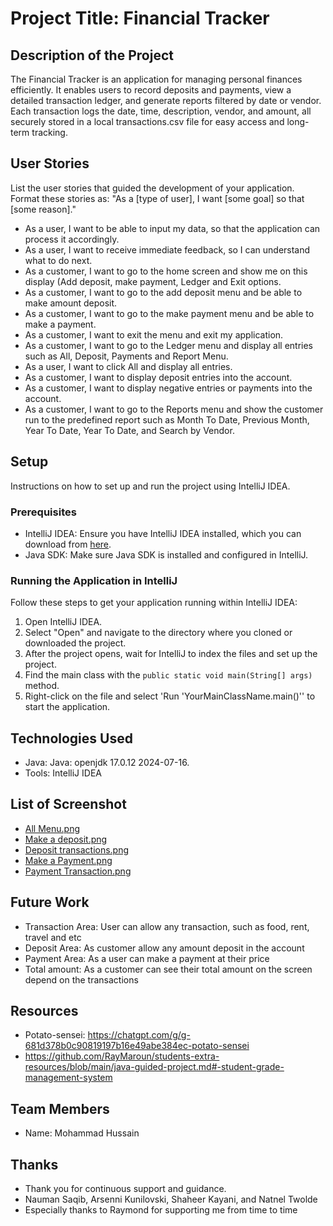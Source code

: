 # Project Title: Financial Tracker

## Description of the Project

The Financial Tracker is an application for managing personal finances efficiently. It enables users to record deposits and payments, view a detailed transaction ledger, and generate reports filtered by date or vendor. Each transaction logs the date, time, description, vendor, and amount, all securely stored in a local transactions.csv file for easy access and long-term tracking.
## User Stories

List the user stories that guided the development of your application. Format these stories as: "As a [type of user], I want [some goal] so that [some reason]."

- As a user, I want to be able to input my data, so that the application can process it accordingly.
- As a user, I want to receive immediate feedback, so I can understand what to do next.
- As a customer, I want to go to the home screen and show me on this display (Add deposit, make payment, Ledger and Exit options.
- As a customer, I want to go to the add deposit menu and be able to make amount deposit.
- As a customer, I want to go to the make payment menu and be able to make a payment.
- As a customer, I want to exit the menu and exit my application.
- As a customer, I want to go to the Ledger menu and display all entries such as All, Deposit, Payments and Report Menu.
- As a user, I want to click All and display all entries.
- As a customer, I want to display deposit entries into the account.
- As a customer, I want to display negative entries or payments into the account.
- As a customer, I want to go to the Reports menu and show the customer run to the predefined report such as Month To Date, Previous Month, Year To Date, Year To Date, and Search by Vendor.



## Setup

Instructions on how to set up and run the project using IntelliJ IDEA.

### Prerequisites

- IntelliJ IDEA: Ensure you have IntelliJ IDEA installed, which you can download from [here](https://www.jetbrains.com/idea/download/).
- Java SDK: Make sure Java SDK is installed and configured in IntelliJ.

### Running the Application in IntelliJ

Follow these steps to get your application running within IntelliJ IDEA:

1. Open IntelliJ IDEA.
2. Select "Open" and navigate to the directory where you cloned or downloaded the project.
3. After the project opens, wait for IntelliJ to index the files and set up the project.
4. Find the main class with the `public static void main(String[] args)` method.
5. Right-click on the file and select 'Run 'YourMainClassName.main()'' to start the application.

## Technologies Used

- Java: Java: openjdk 17.0.12 2024-07-16.
- Tools: IntelliJ IDEA

## List of Screenshot


- [All Menu.png](../output/All%20Menu.png)
- [Make a deposit.png](../output/Make%20a%20deposit.png)
- [Deposit transactions.png](../output/Deposit%20transactions.png)
- [Make a Payment.png](../output/Make%20a%20Payment.png)
- [Payment Transaction.png](../output/Payment%20Transaction.png)

## Future Work

- Transaction Area: User can allow any transaction, such as food, rent, travel and etc
- Deposit Area: As customer allow any amount deposit in the account
- Payment Area: As a user can make a payment at their price
- Total amount: As a customer can see their total amount on the screen depend on the transactions 

## Resources
- Potato-sensei: https://chatgpt.com/g/g-681d378b0c90819197b16e49abe384ec-potato-sensei
- https://github.com/RayMaroun/students-extra-resources/blob/main/java-guided-project.md#-student-grade-management-system



## Team Members

- Name: Mohammad Hussain
## Thanks

- Thank you for continuous support and guidance.
- Nauman Saqib, Arsenni Kunilovski, Shaheer Kayani, and Natnel Twolde
- Especially thanks to Raymond for supporting me from time to time 
